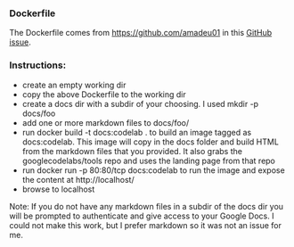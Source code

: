 ### Dockerfile

The Dockerfile comes from https://github.com/amadeu01 in this
[GitHub issue](https://github.com/googlecodelabs/tools/issues/635).

### Instructions:

- create an empty working dir
- copy the above Dockerfile to the working dir
- create a docs dir with a subdir of your choosing.  I used mkdir -p docs/foo
- add one or more markdown files to docs/foo/
- run docker build -t docs:codelab . to build an image tagged as docs:codelab.  This image will copy in the docs folder and build HTML from the markdown files that you provided.  It also grabs the googlecodelabs/tools repo and uses the landing page from that repo
- run docker run -p 80:80/tcp docs:codelab to run the image and expose the content at http://localhost/
- browse to localhost

Note: If you do not have any markdown files in a subdir of the docs dir you will be prompted to authenticate and give access to your Google Docs.  I could not make this work, but I prefer markdown so it was not an issue for me.

